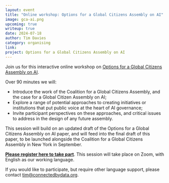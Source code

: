 ```yaml
---
layout: event
title: "Online workshop: Options for a Global Citizens Assembly on AI"
image: gca-ai.png
upcoming: true
writeup: true
date: 2024-07-18
author: Tim Davies
category: organising
link: 
project: Options for a Global Citizens Assembly on AI
---
```


Join us for this interactive online workshop on [Options for a Global Citizens Assembly on AI](https://connectedbydata.org/projects/2024-gca-ai). 

<!--more-->

Over 90 minutes we will:

* Introduce the work of the Coalition for a Global Citizens Assembly, and the case for a Global Citizen Assembly on AI;
* Explore a range of potential approaches to creating initiatives or institutions that put public voice at the heart of AI governance;
* Invite participant perspectives on these approaches, and critical issues to address in the design of any future assembly.

This session will build on an updated draft of the Options for a Global Citizens Assembly on AI paper, and will feed into the final draft of this paper, to be launched alongside the Coalition for a Global Citizens Assembly in New York in September. 

**[Please register here to take part](https://us06web.zoom.us/meeting/register/tZYkd-mqrDIrE9zvjWwlwJkBlyDnqFarKYqV)**. This session will take place on Zoom, with English as our working language. 

If you would like to participate, but require other language support, please contact [tim@connectedbydata.org](mailto:tim@connectedbydata.org). 
